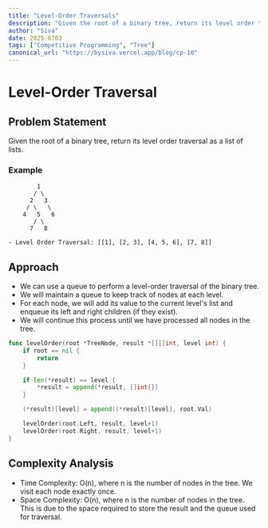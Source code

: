 ```yaml
---
title: "Level-Order Traversals"
description: "Given the root of a binary tree, return its level order traversal as a list of lists."
author: "Siva"
date: 2025-0703
tags: ["Competitive Programming", "Tree"]
canonical_url: "https://bysiva.vercel.app/blog/cp-10"
---
```


# Level-Order Traversal
## Problem Statement
Given the root of a binary tree, return its level order traversal as a list of lists.

### Example
```tree
        1
       / \
      2   3
     / \   \
    4   5   6
       / \
      7   8

- Level Order Traversal: [[1], [2, 3], [4, 5, 6], [7, 8]]
```

## Approach
- We can use a queue to perform a level-order traversal of the binary tree.
- We will maintain a queue to keep track of nodes at each level.
- For each node, we will add its value to the current level's list and enqueue its left and right children (if they exist).
- We will continue this process until we have processed all nodes in the tree.
```go
func levelOrder(root *TreeNode, result *[][]int, level int) {
	if root == nil {
		return 
	}

	if len(*result) == level {
		*result = append(*result, []int{})
	}

	(*result)[level] = append((*result)[level], root.Val)

	levelOrder(root.Left, result, level+1)
	levelOrder(root.Right, result, level+1)
}
```

## Complexity Analysis
- Time Complexity: O(n), where n is the number of nodes in the tree. We visit each node exactly once.
- Space Complexity: O(n), where n is the number of nodes in the tree. This is due to the space required to store the result and the queue used for traversal.

